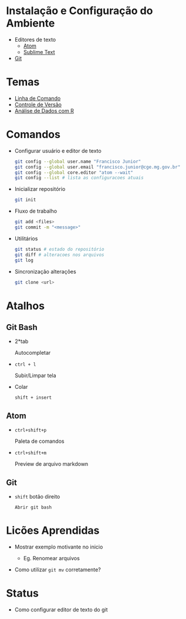 # Instalação e Configuração do Ambiente

* Editores de texto
  * [Atom](https://atom.io/)
  * [Sublime Text](https://www.sublimetext.com/)
* [Git](https://git-scm.com/download/)

# Temas

* [Linha de Comando](http://swcarpentry.github.io/shell-novice/)
* [Controle de Versão](http://swcarpentry.github.io/git-novice/)
* [Análise de Dados com R](https://swcarpentry.github.io/r-novice-gapminder/)

# Comandos

* Configurar usuário e editor de texto
  ```bash
  git config --global user.name "Francisco Junior"
  git config --global user.email "francisco.junior@cge.mg.gov.br"
  git config --global core.editor "atom --wait"
  git config --list # lista as configuracoes atuais
  ```

* Inicializar repositório
  ```bash
  git init
  ```

* Fluxo de trabalho

  ```bash
  git add <files>
  git commit -m "<message>"
  ```

* Utilitários

  ```bash
  git status # estado do repositório
  git diff # alteracoes nos arquivos
  git log
  ```

* Sincronização alterações

  ```bash
  git clone <url>
  ```

# Atalhos

## Git Bash

* 2*tab

    Autocompletar

* `ctrl + l`

    Subir/Limpar tela

* Colar

    ```
    shift + insert
    ```


## Atom

* `ctrl+shift+p`

    Paleta de comandos

* `ctrl+shift+m`

    Preview de arquivo markdown

## Git

* `shift` botão direito

      Abrir git bash


# Licões Aprendidas

* Mostrar exemplo motivante no inicio
  * Eg. Renomear arquivos

* Como utilizar `git mv` corretamente?

# Status

* Como configurar editor de texto do git
